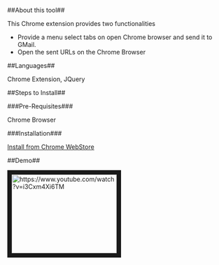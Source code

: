 ##About this tool##

This Chrome extension provides two functionalities

   * Provide a menu select tabs on open Chrome browser and send it to GMail.
   * Open the sent URLs on the Chrome Browser


##Languages##

Chrome Extension, JQuery
     
##Steps to Install##

###Pre-Requisites###

Chrome Browser

###Installation###
  
[Install from Chrome WebStore](https://chrome.google.com/webstore/detail/send-open-urls/ohapipgmanomnljkmlkainclgblifagk)

##Demo##

<a href="http://www.youtube.com/watch?feature=player_embedded&v=i3Cxm4Xi6TM" target="_blank">
<img src="http://img.youtube.com/vi/i3Cxm4Xi6TM/0.jpg" alt="https://www.youtube.com/watch?v=i3Cxm4Xi6TM" width="240" height="180" border="10" /></a>
